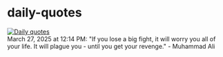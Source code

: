 # daily-quotes
[![Daily quotes](https://github.com/ceepu8/daily-quotes/actions/workflows/daily-quote.yml/badge.svg)](https://github.com/ceepu8/daily-quotes/actions/workflows/daily-quote.yml)<br/>
March 27, 2025 at 12:14 PM: "If you lose a big fight, it will worry you all of your life. It will plague you - until you get your revenge." - Muhammad Ali
